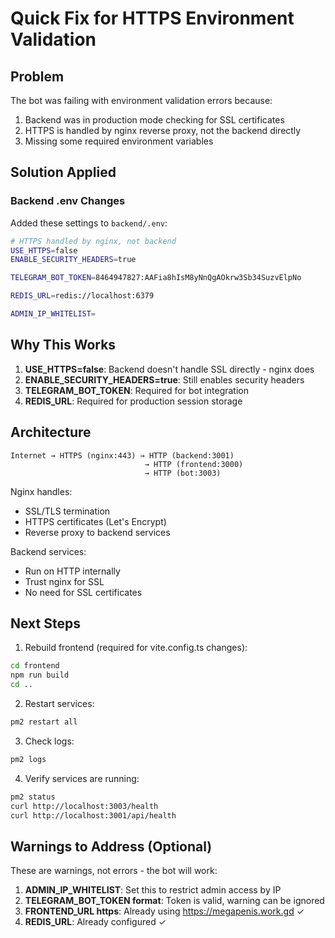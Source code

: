# Quick Fix for HTTPS Environment Validation

## Problem
The bot was failing with environment validation errors because:
1. Backend was in production mode checking for SSL certificates
2. HTTPS is handled by nginx reverse proxy, not the backend directly
3. Missing some required environment variables

## Solution Applied

### Backend .env Changes
Added these settings to `backend/.env`:

```bash
# HTTPS handled by nginx, not backend
USE_HTTPS=false
ENABLE_SECURITY_HEADERS=true

TELEGRAM_BOT_TOKEN=8464947827:AAFia8hIsM8yNnQgAOkrw3Sb34SuzvElpNo

REDIS_URL=redis://localhost:6379

ADMIN_IP_WHITELIST=
```

## Why This Works

1. **USE_HTTPS=false**: Backend doesn't handle SSL directly - nginx does
2. **ENABLE_SECURITY_HEADERS=true**: Still enables security headers
3. **TELEGRAM_BOT_TOKEN**: Required for bot integration
4. **REDIS_URL**: Required for production session storage

## Architecture

```
Internet → HTTPS (nginx:443) → HTTP (backend:3001)
                              → HTTP (frontend:3000)
                              → HTTP (bot:3003)
```

Nginx handles:
- SSL/TLS termination
- HTTPS certificates (Let's Encrypt)
- Reverse proxy to backend services

Backend services:
- Run on HTTP internally
- Trust nginx for SSL
- No need for SSL certificates

## Next Steps

1. Rebuild frontend (required for vite.config.ts changes):
```bash
cd frontend
npm run build
cd ..
```

2. Restart services:
```bash
pm2 restart all
```

3. Check logs:
```bash
pm2 logs
```

4. Verify services are running:
```bash
pm2 status
curl http://localhost:3003/health
curl http://localhost:3001/api/health
```

## Warnings to Address (Optional)

These are warnings, not errors - the bot will work:

1. **ADMIN_IP_WHITELIST**: Set this to restrict admin access by IP
2. **TELEGRAM_BOT_TOKEN format**: Token is valid, warning can be ignored
3. **FRONTEND_URL https**: Already using https://megapenis.work.gd ✓
4. **REDIS_URL**: Already configured ✓
